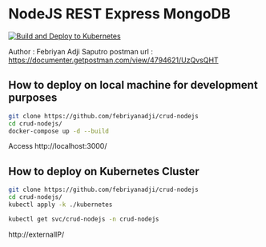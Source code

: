 # NodeJS REST Express MongoDB

[![Build and Deploy to Kubernetes](https://github.com/febriyanadji/crud-nodejs/actions/workflows/github-actions-demo.yml/badge.svg)](https://github.com/febriyanadji/crud-nodejs/actions/workflows/github-actions-demo.yml)

Author : Febriyan Adji Saputro
postman url : https://documenter.getpostman.com/view/4794621/UzQvsQHT

## How to deploy on local machine for development purposes

```sh
git clone https://github.com/febriyanadji/crud-nodejs
cd crud-nodejs/
docker-compose up -d --build
```

Access http://localhost:3000/

## How to deploy on Kubernetes Cluster

```sh
git clone https://github.com/febriyanadji/crud-nodejs
cd crud-nodejs/
kubectl apply -k ./kubernetes
```

```sh
kubectl get svc/crud-nodejs -n crud-nodejs
```

http://externalIP/
